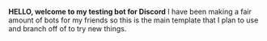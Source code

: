 **HELLO, welcome to my testing bot for Discord**
I have been making a fair amount of bots for my friends so this is the main template that I plan to use and branch off of to try new things.